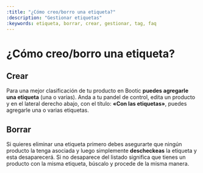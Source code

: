 ```yaml
---
:title: "¿Cómo creo/borro una etiqueta?"
:description: "Gestionar etiquetas"
:keywords: etiqueta, borrar, crear, gestionar, tag, faq
---
```

# ¿Cómo creo/borro una etiqueta?

## Crear

Para una mejor clasificación de tu producto en Bootic **puedes agregarle una etiqueta**
(una o varias). Anda a tu pandel de control, edita un producto y en el lateral derecho abajo, 
con el título: **«Con las etiquetas»**, puedes agregarle una o varias etiquetas.

## Borrar

Si quieres eliminar una etiqueta primero debes asegurarte que ningún producto la tenga
asociada y luego simplemente __descheckeas__ la etiqueta y esta desaparecerá. Si no desaparece
del listado significa que tienes un producto con la misma etiqueta, búscalo y procede de la
misma manera.

